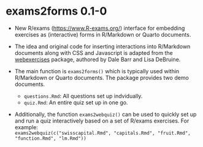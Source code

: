 # exams2forms 0.1-0

* New R/exams (<https://www.R-exams.org/>) interface for
  embedding exercises as (interactive) forms in R/Markdown or
  Quarto documents.

* The idea and original code for inserting interactions into
  R/Markdown documents along with CSS and Javascript is adapted from
  the [webexercises](https://psyteachr.github.io/webexercises/) package,
  authored by Dale Barr and Lisa DeBruine.

* The main function is `exams2forms()` which is typically
  used within R/Markdown or Quarto documents. The package provides two
  demo documents.

  - `questions.Rmd`: All questions set up indvidually.
  - `quiz.Rmd`: An entire quiz set up in one go.

* Additionally, the function `exams2webquiz()` can be used to
  quickly set up and run a quiz interactively based on a
  set of R/exams exercises. For example:  
  `exams2webquiz(c("swisscapital.Rmd", "capitals.Rmd", "fruit.Rmd", "function.Rmd", "lm.Rmd"))`
